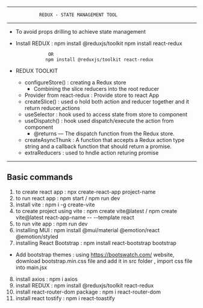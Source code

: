 -------------------------------------------------------------------------
                REDUX - STATE MANAGEMENT TOOL
-------------------------------------------------------------------------

- To avoid props drilling to achieve state management 
- Install REDUX : npm install @reduxjs/toolkit 
                  npm install react-redux

                  OR
                 npm install @reduxjs/toolkit react-redux
- REDUX TOOLKIT 
  - configureStore() : creating a Redux store 
    - Combining the slice reducers into the root reducer 
  - Provider from react-redux : Provide store to react App
  - createSlice() : used o hold both action and reducer together and it return reducer,actions 
  - useSelector : hook used to access state from store to component 
  - useDispatch() : hook used dispatch/execute the action from component
    - @returns — The dispatch function from the Redux store.
  - createAsyncThunk : A function that accepts a Redux action type string and a callback function that should return a promise. 
  - extraReducers : used to hndle action returing promise



------------------------------
   Basic commands
------------------------------
1. to create react app : npx create-react-app project-name
2. to run react app : npm start / npm run dev
3. install vite : npm i -g create-vite 
4. to create project using vite : npm create vite@latest / 
    npm create vite@latest react-app-name -- --template react
5. to run vite app : npm run dev 
6. installing MUI : npm install @mui/material @emotion/react @emotion/styled
7. installing React Bootstrap : npm install react-bootstrap bootstrap
  - Add bootstrap themes : using https://bootswatch.com/ website, download bootstrap.min.css file and add it in src folder , import css file into main.jsx
8. install axios : npm i axios
9. install REDUX : npm install @reduxjs/toolkit react-redux
10. install react-router-dom package : npm i react-router-dom
11. install react tostify : npm i react-toastify



